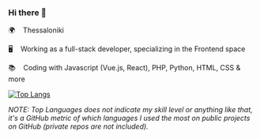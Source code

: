 ### Hi there 👋

🌍 &nbsp;&nbsp; Thessaloniki  

🖥️ &nbsp;&nbsp; Working as a full-stack developer, specializing in the Frontend space

📚 &nbsp;&nbsp; Coding with Javascript (Vue.js, React), PHP, Python, HTML, CSS & more

[![Top Langs](https://github-readme-stats.vercel.app/api/top-langs/?username=siderisng&count_private=true&include_all_commits=true&show_icons=true&theme=bear&layout=compact&langs_count=7)](https://github.com/anuraghazra/github-readme-stats)

_NOTE: Top Languages does not indicate my skill level or anything like that, it's a GitHub metric of which languages I used the most on public projects on GitHub (private repos are not included)._
